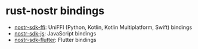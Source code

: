 # rust-nostr bindings

* [nostr-sdk-ffi](./nostr-sdk-ffi): UniFFI (Python, Kotlin, Kotlin Multiplatform, Swift) bindings
* [nostr-sdk-js](./nostr-sdk-js): JavaScript bindings
* [nostr-sdk-flutter](https://github.com/rust-nostr/nostr-sdk-flutter): Flutter bindings
